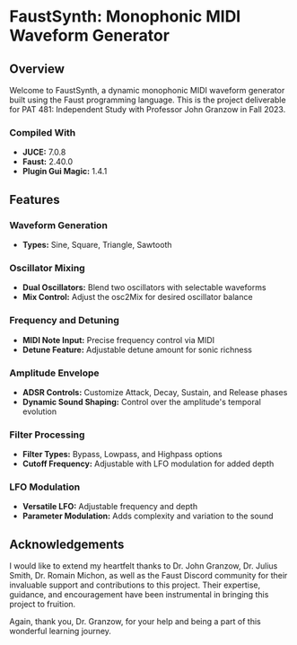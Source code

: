 # FaustSynth: Monophonic MIDI Waveform Generator

## Overview
Welcome to FaustSynth, a dynamic monophonic MIDI waveform generator built using the Faust programming language. This is the project deliverable for PAT 481: Independent Study with Professor John Granzow in Fall 2023.

### Compiled With
- **JUCE:** 7.0.8
- **Faust:** 2.40.0
- **Plugin Gui Magic:** 1.4.1

## Features

### Waveform Generation
- **Types:** Sine, Square, Triangle, Sawtooth

### Oscillator Mixing
- **Dual Oscillators:** Blend two oscillators with selectable waveforms
- **Mix Control:** Adjust the osc2Mix for desired oscillator balance

### Frequency and Detuning
- **MIDI Note Input:** Precise frequency control via MIDI
- **Detune Feature:** Adjustable detune amount for sonic richness

### Amplitude Envelope
- **ADSR Controls:** Customize Attack, Decay, Sustain, and Release phases
- **Dynamic Sound Shaping:** Control over the amplitude's temporal evolution

### Filter Processing
- **Filter Types:** Bypass, Lowpass, and Highpass options
- **Cutoff Frequency:** Adjustable with LFO modulation for added depth

### LFO Modulation
- **Versatile LFO:** Adjustable frequency and depth
- **Parameter Modulation:** Adds complexity and variation to the sound

## Acknowledgements
I would like to extend my heartfelt thanks to Dr. John Granzow, Dr. Julius Smith, Dr. Romain Michon, as well as the Faust Discord community for their invaluable support and contributions to this project. Their expertise, guidance, and encouragement have been instrumental in bringing this project to fruition.

Again, thank you, Dr. Granzow, for your help and being a part of this wonderful learning journey.
